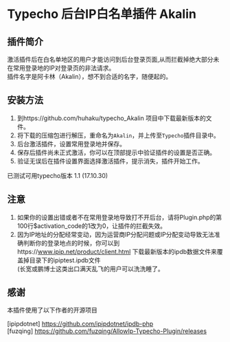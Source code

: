 # Typecho 后台IP白名单插件 Akalin

## 插件简介

激活插件后在白名单地区的用户才能访问到后台登录页面,从而拦截掉绝大部分未在常用登录地的IP对登录页的非法请求。<br>
插件名字是阿卡林（Akalin），想不到合适的名字，随便起的。<br>

## 安装方法

1. 到https://github.com/huhaku/typecho_Akalin 项目中下载最新版本的文件。<br>
2. 将下载的压缩包进行解压，重命名为`Akalin`，并上传至`Typecho`插件目录中。<br>
3. 后台激活插件，设置常用登录地并保存。<br>
4. 保存后插件尚未正式激活，你可以在顶部提示中验证插件的设置是否正确。<br>
5. 验证无误后在插件设置界面选择激活插件，提示消失，插件开始工作。<br>

已测试可用typecho版本 1.1 (17.10.30)<br>

## 注意

1. 如果你的设置出错或者不在常用登录地导致打不开后台，请将Plugin.php的第100行$activation_code的1改为0，让插件的拦截失效。<br>
2. 因为IP地址的分配经常变动，因为运营商IP分配问题或IP分配变动导致无法准确判断你的登录地点的时候，你可以到https://www.ipip.net/product/client.html 下载最新版本的ipdb数据文件来覆盖掉目录下的ipiptest.ipdb文件<br> (长宽或鹏博士这类出口满天乱飞的用户可以洗洗睡了。<br> 

## 感谢

本插件使用了以下作者的开源项目<br> 

[ipipdotnet] https://github.com/ipipdotnet/ipdb-php <br> 
[fuzqing] https://github.com/fuzqing/AllowIp-Typecho-Plugin/releases <br> 